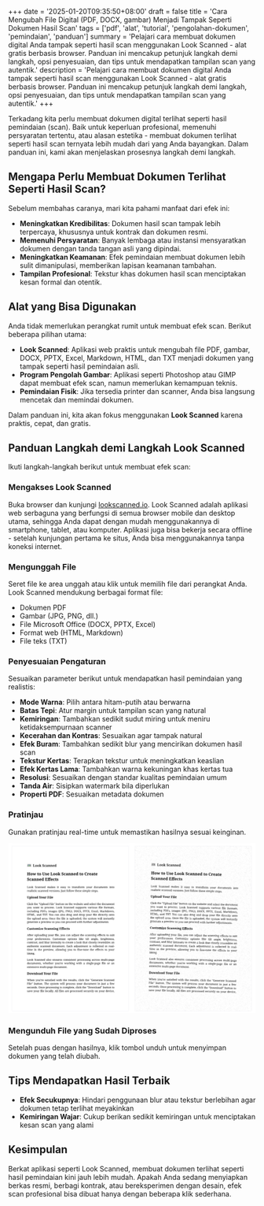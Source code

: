 +++
date = '2025-01-20T09:35:50+08:00'
draft = false
title = 'Cara Mengubah File Digital (PDF, DOCX, gambar) Menjadi Tampak Seperti Dokumen Hasil Scan'
tags = ['pdf', 'alat', 'tutorial', 'pengolahan-dokumen', 'pemindaian', 'panduan']
summary = 'Pelajari cara membuat dokumen digital Anda tampak seperti hasil scan menggunakan Look Scanned - alat gratis berbasis browser. Panduan ini mencakup petunjuk langkah demi langkah, opsi penyesuaian, dan tips untuk mendapatkan tampilan scan yang autentik.'
description = 'Pelajari cara membuat dokumen digital Anda tampak seperti hasil scan menggunakan Look Scanned - alat gratis berbasis browser. Panduan ini mencakup petunjuk langkah demi langkah, opsi penyesuaian, dan tips untuk mendapatkan tampilan scan yang autentik.'
+++

Terkadang kita perlu membuat dokumen digital terlihat seperti hasil pemindaian (scan). Baik untuk keperluan profesional, memenuhi persyaratan tertentu, atau alasan estetika - membuat dokumen terlihat seperti hasil scan ternyata lebih mudah dari yang Anda bayangkan. Dalam panduan ini, kami akan menjelaskan prosesnya langkah demi langkah.

## Mengapa Perlu Membuat Dokumen Terlihat Seperti Hasil Scan?

Sebelum membahas caranya, mari kita pahami manfaat dari efek ini:

- **Meningkatkan Kredibilitas**: Dokumen hasil scan tampak lebih terpercaya, khususnya untuk kontrak dan dokumen resmi.
- **Memenuhi Persyaratan**: Banyak lembaga atau instansi mensyaratkan dokumen dengan tanda tangan asli yang dipindai.
- **Meningkatkan Keamanan**: Efek pemindaian membuat dokumen lebih sulit dimanipulasi, memberikan lapisan keamanan tambahan.
- **Tampilan Profesional**: Tekstur khas dokumen hasil scan menciptakan kesan formal dan otentik.

## Alat yang Bisa Digunakan

Anda tidak memerlukan perangkat rumit untuk membuat efek scan. Berikut beberapa pilihan utama:

- **Look Scanned**: Aplikasi web praktis untuk mengubah file PDF, gambar, DOCX, PPTX, Excel, Markdown, HTML, dan TXT menjadi dokumen yang tampak seperti hasil pemindaian asli.
- **Program Pengolah Gambar**: Aplikasi seperti Photoshop atau GIMP dapat membuat efek scan, namun memerlukan kemampuan teknis.
- **Pemindaian Fisik**: Jika tersedia printer dan scanner, Anda bisa langsung mencetak dan memindai dokumen.

Dalam panduan ini, kita akan fokus menggunakan **Look Scanned** karena praktis, cepat, dan gratis.

## Panduan Langkah demi Langkah Look Scanned

Ikuti langkah-langkah berikut untuk membuat efek scan:

### Mengakses Look Scanned

Buka browser dan kunjungi [lookscanned.io](https://lookscanned.io). Look Scanned adalah aplikasi web serbaguna yang berfungsi di semua browser mobile dan desktop utama, sehingga Anda dapat dengan mudah menggunakannya di smartphone, tablet, atau komputer. Aplikasi juga bisa bekerja secara offline - setelah kunjungan pertama ke situs, Anda bisa menggunakannya tanpa koneksi internet.

### Mengunggah File

Seret file ke area unggah atau klik untuk memilih file dari perangkat Anda. Look Scanned mendukung berbagai format file:

- Dokumen PDF
- Gambar (JPG, PNG, dll.)
- File Microsoft Office (DOCX, PPTX, Excel)
- Format web (HTML, Markdown)
- File teks (TXT)

### Penyesuaian Pengaturan

Sesuaikan parameter berikut untuk mendapatkan hasil pemindaian yang realistis:

- **Mode Warna**: Pilih antara hitam-putih atau berwarna
- **Batas Tepi**: Atur margin untuk tampilan scan yang natural
- **Kemiringan**: Tambahkan sedikit sudut miring untuk meniru ketidaksempurnaan scanner
- **Kecerahan dan Kontras**: Sesuaikan agar tampak natural
- **Efek Buram**: Tambahkan sedikit blur yang mencirikan dokumen hasil scan
- **Tekstur Kertas**: Terapkan tekstur untuk meningkatkan keaslian
- **Efek Kertas Lama**: Tambahkan warna kekuningan khas kertas tua
- **Resolusi**: Sesuaikan dengan standar kualitas pemindaian umum
- **Tanda Air**: Sisipkan watermark bila diperlukan
- **Properti PDF**: Sesuaikan metadata dokumen

### Pratinjau

Gunakan pratinjau real-time untuk memastikan hasilnya sesuai keinginan.

![Pratinjau Real-time Look Scanned](./look-scanned-preview.webp)

### Mengunduh File yang Sudah Diproses

Setelah puas dengan hasilnya, klik tombol unduh untuk menyimpan dokumen yang telah diubah.

## Tips Mendapatkan Hasil Terbaik

- **Efek Secukupnya**: Hindari penggunaan blur atau tekstur berlebihan agar dokumen tetap terlihat meyakinkan
- **Kemiringan Wajar**: Cukup berikan sedikit kemiringan untuk menciptakan kesan scan yang alami

## Kesimpulan

Berkat aplikasi seperti Look Scanned, membuat dokumen terlihat seperti hasil pemindaian kini jauh lebih mudah. Apakah Anda sedang menyiapkan berkas resmi, berbagi kontrak, atau bereksperimen dengan desain, efek scan profesional bisa dibuat hanya dengan beberapa klik sederhana.

